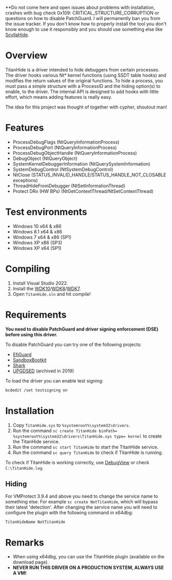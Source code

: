 **Do not come here and open issues about problems with installation, crashes with bug check 0x109: CRITICAL_STRUCTURE_CORRUPTION or questions on how to disable PatchGuard. I will permanently ban you from the issue tracker. If you don't know how to properly install the tool you don't know enough to use it responsibly and you should use something else like [ScyllaHide](https://github.com/x64dbg/ScyllaHide).

# Overview

TitanHide is a driver intended to hide debuggers from certain processes. The driver hooks various Nt* kernel functions (using SSDT table hooks) and modifies the return values of the original functions. To hide a process, you must pass a simple structure with a ProcessID and the hiding option(s) to enable, to the driver. The internal API is designed to add hooks with little effort, which means adding features is really easy.

The idea for this project was thought of together with cypher, shoutout man!

# Features

- ProcessDebugFlags (NtQueryInformationProcess)
- ProcessDebugPort (NtQueryInformationProcess)
- ProcessDebugObjectHandle (NtQueryInformationProcess)
- DebugObject (NtQueryObject)
- SystemKernelDebuggerInformation (NtQuerySystemInformation)
- SystemDebugControl (NtSystemDebugControl)
- NtClose (STATUS_INVALID_HANDLE/STATUS_HANDLE_NOT_CLOSABLE exceptions)
- ThreadHideFromDebugger (NtSetInformationThread)
- Protect DRx (HW BPs) (NtGetContextThread/NtSetContextThread)

# Test environments

- Windows 10 x64 & x86
- Windows 8.1 x64 & x86
- Windows 7 x64 & x86 (SP1)
- Windows XP x86 (SP3)
- Windows XP x64 (SP1)

# Compiling

1. Install Visual Studio 2022.
2. Install the [WDK10](https://go.microsoft.com/fwlink/?linkid=2128854)/[WDK8](https://go.microsoft.com/fwlink/p/?LinkID=324284)/[WDK7](https://www.microsoft.com/download/confirmation.aspx?id=11800).
3. Open `TitanHide.sln` and hit compile!

# Requirements

**You need to disable PatchGuard and driver signing enforcement (DSE) before using this driver.**

To disable PatchGuard you can try one of the following projects:

- [EfiGuard](https://github.com/Mattiwatti/EfiGuard)
- [SandboxBootkit](https://github.com/thesecretclub/SandboxBootkit)
- [Shark](https://github.com/9176324/Shark)
- [UPGDSED](https://github.com/hfiref0x/UPGDSED) (archived in 2019)

To load the driver you can enable test signing:

```sh
bcdedit /set testsigning on
```

# Installation

1. Copy `TitanHide.sys` to `%systemroot%\system32\drivers`.
2. Run the command `sc create TitanHide binPath= %systemroot%\system32\drivers\TitanHide.sys type= kernel` to create the TitanHide service.
3. Run the command `sc start TitanHide` to start the TitanHide service.
4. Run the command `sc query TitanHide` to check if TitanHide is running.

To check if TitanHide is working correctly, use [DebugView](https://technet.microsoft.com/en-us/sysinternals/debugview.aspx) or check `C:\TitanHide.log`.

## Hiding

For VMProtect 3.9.4 and above you need to change the service name to something else. For example `sc create NotTitanHide`, which will bypass their latest 'detection'. After changing the service name you will need to configure the plugin with the following command in x64dbg:

```
TitanHideName NotTitanHide
```

# Remarks

- When using x64dbg, you can use the TitanHide plugin (available on the download page).
- **NEVER RUN THIS DRIVER ON A PRODUCTION SYSTEM, ALWAYS USE A VM!**

